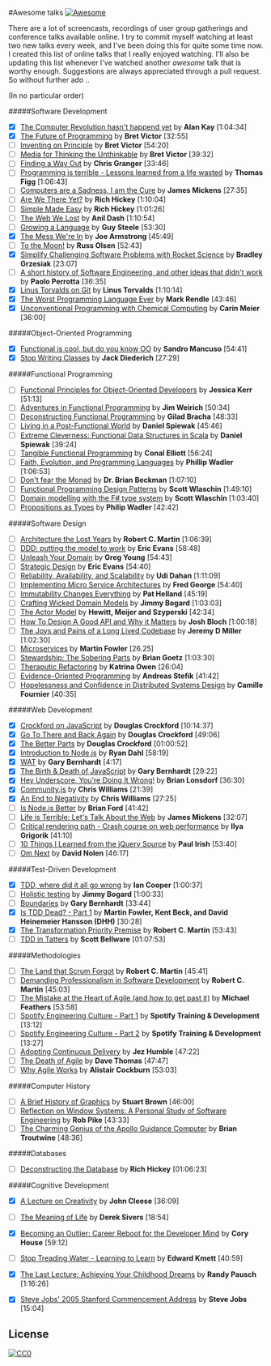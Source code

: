 #Awesome talks
[![Awesome](https://cdn.rawgit.com/sindresorhus/awesome/d7305f38d29fed78fa85652e3a63e154dd8e8829/media/badge.svg)](https://github.com/sindresorhus/awesome)

There are a lot of screencasts, recordings of user group gatherings and conference talks available online. I try to commit myself watching at least two new talks every week, and I've been doing this for quite some time now. I created this list of online talks that I really enjoyed watching. I'll also be updating this list whenever I've watched another *awesome* talk that is worthy enough. Suggestions are always appreciated through a pull request. So without further ado ..

(In no particular order)

#####Software Development
* [x] [The Computer Revolution hasn't happend yet](https://www.youtube.com/watch?v=oKg1hTOQXoY) by **Alan Kay** [1:04:34]
* [x] [The Future of Programming](https://vimeo.com/71278954) by **Bret Victor** [32:55]
* [ ] [Inventing on Principle](https://vimeo.com/36579366) by **Bret Victor** [54:20]
* [ ] [Media for Thinking the Unthinkable](http://worrydream.com/MediaForThinkingTheUnthinkable/) by **Bret Victor** [39:32]
* [ ] [Finding a Way Out](http://www.infoq.com/presentations/reimagining-software) by **Chris Granger** [33:46]
* [ ] [Programming is terrible - Lessons learned from a life wasted](https://www.youtube.com/watch?v=csyL9EC0S0c) by **Thomas Figg** [1:06:43]
* [ ] [Computers are a Sadness, I am the Cure](https://vimeo.com/95066828) by **James Mickens** [27:35]
* [ ] [Are We There Yet?](http://www.infoq.com/presentations/Are-We-There-Yet-Rich-Hickey) by **Rich Hickey** [1:10:04]
* [ ] [Simple Made Easy](http://www.infoq.com/presentations/Simple-Made-Easy) by **Rich Hickey** [1:01:26]
* [ ] [The Web We Lost](https://www.youtube.com/watch?v=9KKMnoTTHJk) by **Anil Dash** [1:10:54]
* [ ] [Growing a Language](https://www.youtube.com/watch?v=_ahvzDzKdB0) by **Guy Steele** [53:30]
* [x] [The Mess We're In](https://www.youtube.com/watch?v=lKXe3HUG2l4&list=UU_QIfHvN9auy2CoOdSfMWDw) by **Joe Armstrong** [45:49]
* [ ] [To the Moon!](https://www.youtube.com/watch?v=4Sso4HtvJsw) by **Russ Olsen** [52:43]
* [x] [Simplify Challenging Software Problems with Rocket Science](https://www.youtube.com/watch?v=h1g1YyVO6j8) by **Bradley Grzesiak** [23:07]
* [ ] [A short history of Software Engineering, and other ideas that didn't work](https://www.youtube.com/watch?v=9IPn5Gk_OiM) by **Paolo Perrotta** [36:35]
* [x] [Linus Torvalds on Git](https://www.youtube.com/watch?v=idLyobOhtO4) by **Linus Torvalds** [1:10:14]
* [x] [The Worst Programming Language Ever](http://www.infoq.com/presentations/worst-programming-language) by **Mark Rendle** [43:46]
* [x] [Unconventional Programming with Chemical Computing](https://www.youtube.com/watch?v=cHoYNStQOEc) by **Carin Meier** [36:00]

#####Object-Oriented Programming

* [x] [Functional is cool, but do you know OO](http://www.parleys.com/play/51aa0172e4b01033a7e4b67a/) by **Sandro Mancuso** [54:41]
* [x] [Stop Writing Classes](http://pyvideo.org/video/880/stop-writing-classes) by **Jack Diederich** [27:29]

#####Functional Programming

* [ ] [Functional Principles for Object-Oriented Developers](http://www.youtube.com/watch?v=pMGY9ViIGNU) by **Jessica Kerr** [51:13]
* [ ] [Adventures in Functional Programming](https://vimeo.com/45140590) by **Jim Weirich** [50:34]
* [ ] [Deconstructing Functional Programming](http://www.infoq.com/presentations/functional-pros-cons) by **Gilad Bracha** [48:33]
* [ ] [Living in a Post-Functional World](http://www.infoq.com/presentations/post-functional-scala-clojure-haskell) by **Daniel Spiewak** [45:46]
* [ ] [Extreme Cleverness: Functional Data Structures in Scala](https://www.youtube.com/watch?v=pNhBQJN44YQ) by **Daniel Spiewak** [39:24]
* [ ] [Tangible Functional Programming](https://www.youtube.com/watch?v=faJ8N0giqzw) by **Conal Elliott** [56:24]
* [ ] [Faith, Evolution, and Programming Languages](https://www.youtube.com/watch?v=8frGknO8rIg) by **Phillip Wadler** [1:06:53]
* [ ] [Don't fear the Monad](https://www.youtube.com/watch?v=ZhuHCtR3xq8) by **Dr. Brian Beckman** [1:07:10]
* [ ] [Functional Programming Design Patterns](https://skillsmatter.com/skillscasts/6120-functional-programming-design-patterns-with-scott-wlaschin) by **Scott Wlaschin** [1:49:10]
* [ ] [Domain modelling with the F# type system](http://vimeo.com/97507575) by **Scott Wlaschin** [1:03:40]
* [ ] [Propositions as Types](https://www.youtube.com/watch?v=IOiZatlZtGU) by **Philip Wadler** [42:42]

#####Software Design

* [ ] [Architecture the Lost Years](http://www.confreaks.com/videos/759-rubymidwest2011-keynote-architecture-the-lost-years) by **Robert C. Martin** [1:06:39]
* [ ] [DDD: putting the model to work](http://www.infoq.com/presentations/model-to-work-evans) by **Eric Evans** [58:48]
* [ ] [Unleash Your Domain](https://vimeo.com/19428577) by **Greg Young** [54:43]
* [ ] [Strategic Design](http://www.infoq.com/presentations/strategic-design-evans) by **Eric Evans** [54:40]
* [ ] [Reliability, Availability, and Scalability](https://vimeo.com/6222577) by **Udi Dahan** [1:11:09]
* [ ] [Implementing Micro Service Architectures](https://vimeo.com/79866979) by **Fred George** [54:40]
* [ ] [Immutability Changes Everything](http://vimeo.com/52831373) by **Pat Helland** [45:19]
* [ ] [Crafting Wicked Domain Models](https://vimeo.com/43598193) by **Jimmy Bogard** [1:03:03]
* [ ] [The Actor Model](http://channel9.msdn.com/Shows/Going+Deep/Hewitt-Meijer-and-Szyperski-The-Actor-Model-everything-you-wanted-to-know-but-were-afraid-to-ask) by **Hewitt, Meijer and Szyperski** [42:34]
* [ ] [How To Design A Good API and Why it Matters](http://www.youtube.com/watch?v=aAb7hSCtvGw) by **Josh Bloch** [1:00:18]
* [ ] [The Joys and Pains of a Long Lived Codebase](http://www.infoq.com/presentations/Lessons-Learned-Jeremy-Miller) by **Jeremy D Miller** [1:02:30]
* [ ] [Microservices](https://www.youtube.com/watch?v=wgdBVIX9ifA) by **Martin Fowler** [26.25]
* [ ] [Stewardship: The Sobering Parts](https://www.youtube.com/watch?v=2y5Pv4yN0b0) by **Brian Goetz** [1:03:30]
* [ ] [Theraputic Refactoring](https://www.youtube.com/watch?v=J4dlF0kcThQ) by **Katrina Owen** [26:04]
* [ ] [Evidence-Oriented Programming](https://www.youtube.com/watch?v=uEFrE6cgVNY) by **Andreas Stefik** [41:42]
* [ ] [Hopelessness and Confidence in Distributed Systems Design](https://www.youtube.com/watch?v=TlU1opuCXB0) by **Camille Fournier** [40:35]

#####Web Development

* [x] [Crockford on JavaScript](https://www.youtube.com/playlist?list=PL7664379246A246CB) by **Douglas Crockford** [10:14:37]
* [x] [Go To There and Back Again](http://vimeo.com/78893726) by **Douglas Crockford** [49:06]
* [x] [The Better Parts](https://www.youtube.com/watch?v=bo36MrBfTk4) by **Douglas Crockford** [01:00:52]
* [x] [Introduction to Node.js](http://www.yuiblog.com/blog/2010/05/20/video-dahl/) by **Ryan Dahl** [58:19]
* [x] [WAT](https://www.destroyallsoftware.com/talks/wat) by **Gary Bernhardt** [4:17]
* [x] [The Birth & Death of JavaScript](https://www.destroyallsoftware.com/talks/the-birth-and-death-of-javascript) by **Gary Bernhardt** [29:22]
* [x] [Hey Underscore, You're Doing It Wrong!](http://www.youtube.com/watch?v=m3svKOdZijA) by **Brian Lonsdorf** [36:30]
* [x] [Community.js](https://www.youtube.com/watch?v=23Yxji-tEfc) by **Chris Williams** [21:39]
* [x] [An End to Negativity](https://www.youtube.com/watch?v=17rkSdkc5TI) by **Chris Williams** [27:25]
* [ ] [Is Node.js Better](https://www.youtube.com/watch?v=C5fa1LZYodQ) by **Brian Ford** [41:42]
* [ ] [Life is Terrible: Let's Talk About the Web](http://vimeo.com/111122950) by **James Mickens** [32:07]
* [ ] [Critical rendering path - Crash course on web performance](https://www.youtube.com/watch?v=PkOBnYxqj3k) by **Ilya Grigorik** [41:10]
* [ ] [10 Things I Learned from the jQuery Source](https://vimeo.com/12529436) by **Paul Irish** [53:40]
* [ ] [Om Next](https://www.youtube.com/watch?v=ByNs9TG30E8) by **David Nolen** [46:17]

#####Test-Driven Development

* [x] [TDD, where did it all go wrong](http://vimeo.com/68375232) by **Ian Cooper** [1:00:37]
* [ ] [Holistic testing](http://vimeo.com/68390508) by **Jimmy Bogard** [1:00:33]
* [ ] [Boundaries](https://www.destroyallsoftware.com/talks/boundaries) by **Gary Bernhardt** [33:44]
* [x] [Is TDD Dead? - Part 1](https://www.youtube.com/watch?v=z9quxZsLcfo) by **Martin Fowler, Kent Beck, and David Heinemeier Hansson (DHH)** [30:28]
* [x] [The Transformation Priority Premise](https://www.youtube.com/watch?v=B93QezwTQpI) by **Robert C. Martin** [53:43]
* [ ] [TDD in Tatters](https://vimeo.com/97537026) by **Scott Bellware** [01:07:53]

#####Methodologies

* [ ] [The Land that Scrum Forgot](https://www.youtube.com/watch?v=hG4LH6P8Syk) by **Robert C. Martin** [45:41]
* [ ] [Demanding Professionalism in Software Development](https://www.youtube.com/watch?v=p0O1VVqRSK0) by **Robert C. Martin** [45:03]
* [ ] [The Mistake at the Heart of Agile (and how to get past it)](http://ndc2011.macsimum.no/mp4/Day1%20Wednesday/Track4%201500-1600.mp4) by **Michael Feathers** [53:58]
* [ ] [Spotify Engineering Culture - Part 1](https://vimeo.com/85490944) by **Spotify Training & Development** [13:12]
* [ ] [Spotify Engineering Culture - Part 2](http://vimeo.com/94950270) by **Spotify Training & Development** [13:27]
* [ ] [Adopting Continuous Delivery](http://vimeo.com/68320415) by **Jez Humble** [47:22]
* [ ] [The Death of Agile](http://www.thoughtworks.com/talks/the-death-of-agile) by **Dave Thomas** [47:47]
* [ ] [Why Agile Works](https://www.youtube.com/watch?v=BdSiBlLafNY) by **Alistair Cockburn** [53:03]

#####Computer History
* [ ] [A Brief History of Graphics](https://www.youtube.com/playlist?list=PLOQZmjD6P2HlOoEVKOPaCFvLnjP865X1f) by **Stuart Brown** [46:00]
* [ ] [Reflection on Window Systems: A Personal Study of Software Engineering](http://epresence.kmdi.utoronto.ca/1/watch/630.aspx) by **Rob Pike** [43:33]
* [ ] [The Charming Genius of the Apollo Guidance Computer](https://www.youtube.com/watch?v=xY45YE7ggng) by **Brian Troutwine** [48:36]

#####Databases
* [ ] [Deconstructing the Database](https://www.youtube.com/watch?v=Cym4TZwTCNU) by **Rich Hickey** [01:06:23]

#####Cognitive Development
* [x] [A Lecture on Creativity](https://www.youtube.com/watch?v=Qby0ed4aVpo) by **John Cleese** [36:09]
* [ ] [The Meaning of Life](https://www.youtube.com/watch?v=zzcCWEb-tyk) by **Derek Sivers** [18:54]
* [x] [Becoming an Outlier: Career Reboot for the Developer Mind](https://vimeo.com/97415346) by **Cory House** [59:12]
* [ ] [Stop Treading Water - Learning to Learn](https://yow.eventer.com/yow-2014-1222/stop-treading-water-learning-to-learn-by-edward-kmett-1750) by **Edward Kmett** [40:59]
* [x] [The Last Lecture: Achieving Your Childhood Dreams](https://www.youtube.com/watch?v=ji5_MqicxSo) by **Randy Pausch** [1:16:26]
* [x] [Steve Jobs' 2005 Stanford Commencement Address](https://www.youtube.com/watch?v=UF8uR6Z6KLc) by **Steve Jobs** [15:04]


## License

[![CC0](http://i.creativecommons.org/p/zero/1.0/88x31.png)](http://creativecommons.org/publicdomain/zero/1.0/)
